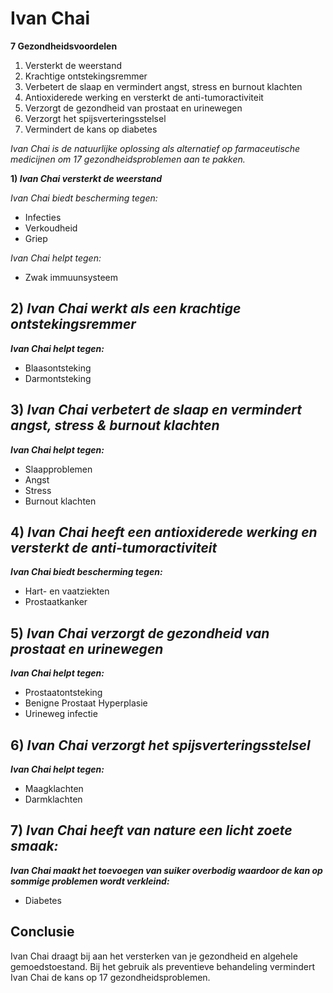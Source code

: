 # Ivan Chai

**7 Gezondheidsvoordelen**  

1.  Versterkt de weerstand
2.  Krachtige ontstekingsremmer
3.  Verbetert de slaap en vermindert angst, stress en burnout klachten
4.  Antioxiderede werking en versterkt de anti-tumoractiviteit
5.  Verzorgt de gezondheid van prostaat en urinewegen
6.  Verzorgt het spijsverteringsstelsel
7.  Vermindert de kans op diabetes 

_Ivan Chai is de natuurlijke oplossing als alternatief op farmaceutische medicijnen om 17 gezondheidsproblemen aan te pakken._

**1) _Ivan Chai versterkt de weerstand_**

_Ivan Chai biedt bescherming tegen:_
* Infecties
* Verkoudheid 
* Griep

_Ivan Chai helpt tegen:_
* Zwak immuunsysteem

## 2) _Ivan Chai werkt als een krachtige ontstekingsremmer_

_**Ivan Chai helpt tegen:**_
* Blaasontsteking
* Darmontsteking

## 3) _Ivan Chai verbetert de slaap en vermindert angst, stress & burnout klachten_

_**Ivan Chai helpt tegen:**_
* Slaapproblemen
* Angst
* Stress
* Burnout klachten

## 4) _Ivan Chai heeft een antioxiderede werking en versterkt de anti-tumoractiviteit_

_**Ivan Chai biedt bescherming tegen:**_
* Hart- en vaatziekten
* Prostaatkanker

## 5) _Ivan Chai verzorgt de gezondheid van prostaat en urinewegen_

_**Ivan Chai helpt tegen:**_
* Prostaatontsteking
* Benigne Prostaat Hyperplasie
* Urineweg infectie

## 6) _Ivan Chai verzorgt het spijsverteringsstelsel_

_**Ivan Chai helpt tegen:**_
* Maagklachten
* Darmklachten


## 7) _Ivan Chai heeft van nature een licht zoete smaak:_

_**Ivan Chai maakt het toevoegen van suiker overbodig waardoor de kan op sommige problemen wordt verkleind:**_
* Diabetes


## Conclusie

Ivan Chai draagt bij aan het versterken van je gezondheid en algehele gemoedstoestand. Bij het gebruik als preventieve behandeling vermindert Ivan Chai de kans op 17 gezondheidsproblemen.  

